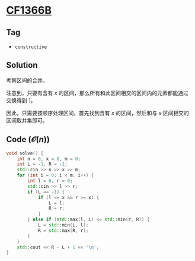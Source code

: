 # [CF1366B](https://mirror.codeforces.com/problemset/problem/1366/B)

## Tag
- `constructive`

## Solution
考察区间的合并。

注意到，只要有含有 $x$ 的区间，那么所有和此区间相交的区间内的元素都能通过交换得到 1。

因此，只需要按顺序处理区间，首先找到含有 $x$ 的区间，然后和与 $x$ 区间相交的区间取并集即可。

## Code ($\mathcal{O}(n)$)
```cpp
void solve() {
    int n = 0, x = 0, m = 0;
    int L = -1, R = -1;
    std::cin >> n >> x >> m;
    for (int i = 0; i < m; i++) {
        int l = 0, r = 0;
        std::cin >> l >> r;
        if (L == -1) {
            if (l <= x && r >= x) {
                L = l;
                R = r;
            }
        } else if (std::max(l, L) <= std::min(r, R)) {
            L = std::min(L, l);
            R = std::max(R, r);
        }
    }
    std::cout << R - L + 1 << '\n';
}
```
